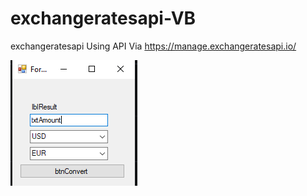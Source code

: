 # exchangeratesapi-VB
exchangeratesapi Using API Via https://manage.exchangeratesapi.io/


![](Capture.PNG)
